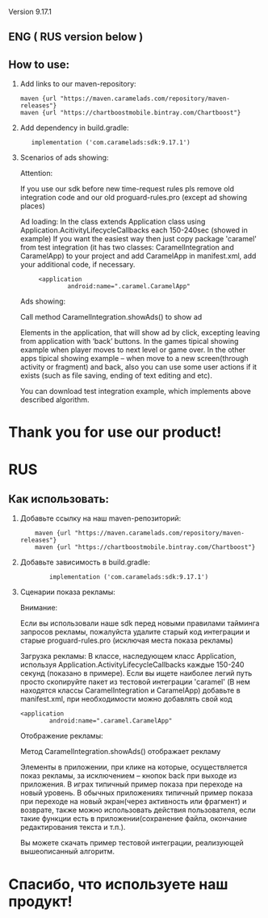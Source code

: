 Version 9.17.1

## ENG ( RUS version below )


## How to use:

1. Add links to our maven-repository:
    
       maven {url "https://maven.caramelads.com/repository/maven-releases"}
       maven {url "https://chartboostmobile.bintray.com/Chartboost"}
       

2. Add dependency in build.gradle:

          implementation ('com.caramelads:sdk:9.17.1')
    
3. Scenarios of ads showing:
	
	Attention: 
	
	If you use our sdk before new time-request rules pls remove old integration code and our old proguard-rules.pro (except ad showing places) 

	Ad loading:	
	In the class extends Application class using Application.AcitivityLifecycleCallbacks each 150-240sec (showed in example) If you 	want the easiest way then just copy package 'caramel' from test integration  (it has two classes: CaramelIntegration and 		CaramelApp) to your project and add CaramelApp in manifest.xml, add your additional code, if necessary.
			
			<application
        			android:name=".caramel.CaramelApp"
      
	Ads showing:
	
	Call method CaramelIntegration.showAds() to show ad
	
	Elements in the application, that will show ad by click, excepting leaving from application with ‘back’ buttons. In the games 		tipical showing example when player moves to next level or game over. In the other apps tipical showing example – when move to a 	 new screen(through activity or fragment) and back, also you can use some user actions if it exists (such as file saving, ending 	 of text editing and etc). 
	
	You can download test integration example, which implements above described algorithm.


# Thank you for use our product!


# RUS 




## Как использовать:

1.	Добавьте ссылку на наш maven-репозиторий:

       		maven {url "https://maven.caramelads.com/repository/maven-releases"}
       		maven {url "https://chartboostmobile.bintray.com/Chartboost"}

2.	Добавьте зависимость в build.gradle:

                implementation ('com.caramelads:sdk:9.17.1')

3.	Сценарии показа рекламы:

	Внимание:
	
	Если вы использовали наше sdk перед новыми правилами тайминга запросов рекламы, пожалуйста удалите старый код интеграции и старые proguard-rules.pro		(исключая места показа рекламы)
	
	Загрузка рекламы:
	В классе, наследующем класс Application, используя Application.ActivityLifecycleCallbacks каждые 150-240 секунд (показано в 		примере). Если вы ищете наиболее легий путь просто скопируйте пакет из тестовой интеграции 'caramel' (В нем находятся классы 		CaramelIntegration и CaramelApp) добавьте в manifest.xml, при необходимости можно добавлять свой код
	
		<application
        		android:name=".caramel.CaramelApp"
	    
	Отображение рекламы:
	
	Метод CaramelIntegration.showAds() отображает рекламу
	
	Элементы в приложении, при клике на которые, осуществляется показ рекламы, за исключением – кнопок back при выходе из 	 		приложения. В играх типичный пример показа при переходе на новый уровень. В обычных приложениях типичный пример показа при 		переходе на новый экран(через активность или фрагмент) и возврате, также можно использовать действия пользователя, если такие 		функции есть в приложении(сохранение файла, окончание редактирования текста и т.п.). 
	
	Вы можете скачать пример тестовой интеграции, реализующей вышеописанный алгоритм.



# Спасибо, что используете наш продукт!

